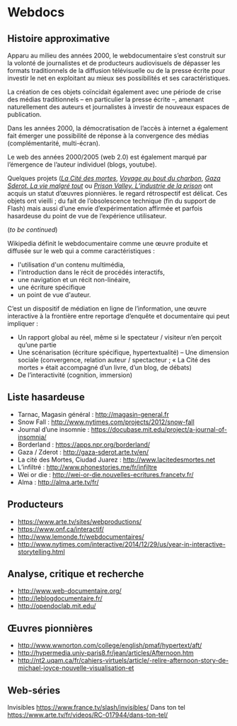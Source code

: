 
# Webdocs

## Histoire approximative

Apparu au milieu des années 2000, le webdocumentaire s’est construit sur la volonté de journalistes et de producteurs audiovisuels de dépasser les formats traditionnels de la diffusion télévisuelle ou de la presse écrite pour investir le net en exploitant au mieux ses possibilités et ses caractéristiques.

La création de ces objets coïncidait également avec une période de crise des médias traditionnels – en particulier la presse écrite –, amenant naturellement des auteurs et journalistes à investir de nouveaux espaces de publication.

Dans les années 2000, la démocratisation de l’accès à internet a également fait émerger une possibilité de réponse à la convergence des médias (complémentarité, multi-écran).  

Le web des années 2000/2005 (web 2.0) est également marqué par l’émergence de l’auteur individuel (blogs, youtube).

Quelques projets (*[La Cité des mortes](http://www.lacitedesmortes.net)*, *[Voyage au bout du charbon](https://www.lemonde.fr/asie-pacifique/visuel/2008/11/17/voyage-au-bout-du-charbon_1118477_3216.html)*, *[Gaza Sderot. La vie malgré tout](http://gaza-sderot.arte.tv/)* ou *[Prison Valley. L’industrie de la prison](http://prisonvalley.arte.tv/)* ont acquis un statut d’œuvres pionnières.  le regard rétrospectif est délicat. Ces objets ont vieilli ; du fait de l’obsolescence technique (fin du support de Flash) mais aussi d’une envie d’expérimentation affirmée et parfois hasardeuse du point de vue de l’expérience utilisateur.

(*to be continued*)

Wikipedia définit le webdocumentaire comme une œuvre produite et diffusée sur le web qui a comme caractéristiques :
- l'utilisation d'un contenu multimédia,
- l'introduction dans le récit de procédés interactifs,
- une navigation et un récit non-linéaire,
- une écriture spécifique
- un point de vue d'auteur.

C’est un dispositif de médiation en ligne de l’information, une œuvre interactive à la frontière entre reportage d’enquête et documentaire qui peut impliquer :

- Un rapport global au réel, même si le spectateur / visiteur n’en perçoit qu’une partie
- Une scénarisation (écriture spécifique, hypertextualité)
– Une dimension sociale (convergence, relation auteur / spectacteur ; « La Cité des mortes » était accompagné d’un livre, d’un blog, de débats)
- De l’interactivité (cognition, immersion)


## Liste hasardeuse
- Tarnac, Magasin général : http://magasin-general.fr
- Snow Fall : http://www.nytimes.com/projects/2012/snow-fall
- Journal d’une insomnie : https://docubase.mit.edu/project/a-journal-of-insomnia/
- Borderland : https://apps.npr.org/borderland/
- Gaza / Zderot : http://gaza-sderot.arte.tv/en/
- La cité des Mortes, Ciudad Juarez : http://www.lacitedesmortes.net
- L’infiltré : http://www.phonestories.me/fr/infiltre
- Wei or die : http://wei-or-die.nouvelles-ecritures.francetv.fr/
- Alma : http://alma.arte.tv/fr/

## Producteurs

- https://www.arte.tv/sites/webproductions/
- https://www.onf.ca/interactif/
- http://www.lemonde.fr/webdocumentaires/
- http://www.nytimes.com/interactive/2014/12/29/us/year-in-interactive-storytelling.html


## Analyse, critique et recherche
- http://www.web-documentaire.org/
- http://leblogdocumentaire.fr/
- http://opendoclab.mit.edu/


## Œuvres pionnières
- http://www.wwnorton.com/college/english/pmaf/hypertext/aft/
- http://hypermedia.univ-paris8.fr/jean/articles/Afternoon.htm
- http://nt2.uqam.ca/fr/cahiers-virtuels/article/-relire-afternoon-story-de-michael-joyce-nouvelle-visualisation-et



## Web-séries 
Invisibles https://www.france.tv/slash/invisibles/
Dans ton tel https://www.arte.tv/fr/videos/RC-017944/dans-ton-tel/

